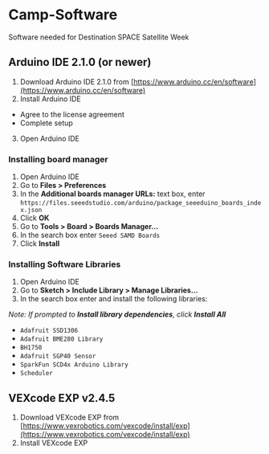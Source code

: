 # Camp-Software
Software needed for Destination SPACE Satellite Week

## Arduino IDE 2.1.0 (or newer)
1. Download Arduino IDE 2.1.0 from [https://www.arduino.cc/en/software](https://www.arduino.cc/en/software)
2. Install Arduino IDE
  - Agree to the license agreement
  - Complete setup
3. Open Arduino IDE

### Installing board manager
1. Open Arduino IDE
2. Go to **Files > Preferences**
3. In the **Additional boards manager URLs:** text box, enter ```https://files.seeedstudio.com/arduino/package_seeeduino_boards_index.json```
4. Click **OK**
5. Go to **Tools > Board > Boards Manager...**
6. In the search box enter ```Seeed SAMD Boards```
7. Click **Install**

### Installing Software Libraries
1. Open Arduino IDE
2. Go to **Sketch > Include Library > Manage Libraries...**
3. In the search box enter and install the following libraries:
  
  *Note: If prompted to **Install library dependencies**, click **Install All***
  - ```Adafruit SSD1306```
  - ```Adafruit BME280 Library```
  - ```BH1750```
  - ```Adafruit SGP40 Sensor```
  - ```SparkFun SCD4x Arduino Library```
  - ```Scheduler```

## VEXcode EXP v2.4.5
1. Download VEXcode EXP from [https://www.vexrobotics.com/vexcode/install/exp](https://www.vexrobotics.com/vexcode/install/exp)
2. Install VEXcode EXP